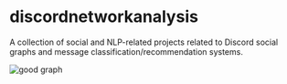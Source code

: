 # discordnetworkanalysis
A collection of social and NLP-related projects related to Discord social graphs and message classification/recommendation systems.

![good graph](https://github.com/0hq/discordnetworkanalysis/blob/master/output/graph4.png)
